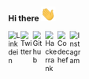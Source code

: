 ### Hi there <img src="https://raw.githubusercontent.com/onkar-shaligram/onkar-shaligram/master/wave.gif" width="30px">


<a href="https://www.linkedin.com/in/onkar-shaligram-a9799b190/">
  <img align="left" alt="Linkdein" width="25px" src="https://cdn.jsdelivr.net/npm/simple-icons@v3/icons/linkedin.svg" />
</a>

<a href="https://twitter.com/shaligram_onkar">
  <img align="left" alt="Twitter" width="25px" src="https://cdn.jsdelivr.net/npm/simple-icons@v3/icons/twitter.svg" />
</a>

<a href="https://github.com/onkar-shaligram">
  <img align="left" alt="Github" width="25px" src="https://cdn.jsdelivr.net/npm/simple-icons@v3/icons/github.svg" />
</a>

<a href="https://www.hackerrank.com/onkarshaligram01">
  <img align="left" alt="Hackerrank" width="25px" src="https://cdn.jsdelivr.net/npm/simple-icons@v3/icons/hackerrank.svg" />
</a>

<a href="https://www.hackerrank.com/onkarshaligram01">
  <img align="left" alt="Codechef" width="25px" src="https://cdn.jsdelivr.net/npm/simple-icons@v3/icons/codechef.svg" />
</a>

<a href="https://www.instagram.com/o_n__k__a_r/">
  <img align="left" alt="Instagram" width="25px" src="https://cdn.jsdelivr.net/npm/simple-icons@v3/icons/instagram.svg" />
</a>
